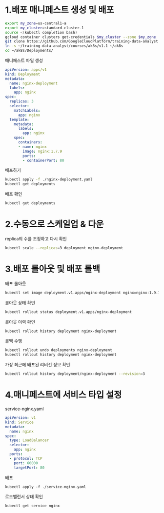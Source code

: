 # 1.배포 매니페스트 생성 및 배포

```bash
export my_zone=us-central1-a
export my_cluster=standard-cluster-1
source <(kubectl completion bash)
gcloud container clusters get-credentials $my_cluster --zone $my_zone
git clone https://github.com/GoogleCloudPlatform/training-data-analyst
ln -s ~/training-data-analyst/courses/ak8s/v1.1 ~/ak8s
cd ~/ak8s/Deployments/
```

매니페스트 파일 생성

```yaml
apiVersion: apps/v1
kind: Deployment
metadata:
  name: nginx-deployment
  labels:
    app: nginx
spec:
  replicas: 3
  selector:
    matchLabels:
      app: nginx
  template:
    metadata:
      labels:
        app: nginx
    spec:
      containers:
      - name: nginx
        image: nginx:1.7.9
        ports:
        - containerPort: 80
```

배포하기

```bash
kubectl apply -f ./nginx-deployment.yaml
kubectl get deployments
```

배포 확인

```bash
kubectl get deployments
```

# 2.수동으로 스케일업 & 다운

replica의 수를 조정하고 다시 확인

```bash
kubectl scale --replicas=3 deployment nginx-deployment
```


# 3.배포 롤아웃 및 배포 롤백

배포 롤아웃

```bash
kubectl set image deployment.v1.apps/nginx-deployment nginx=nginx:1.9.1 --record
```

롤아웃 상태 확인

```bash
kubectl rollout status deployment.v1.apps/nginx-deployment
```

롤아웃 이력 확인

```bash
kubectl rollout history deployment nginx-deployment
```

롤백 수행

```bash
kubectl rollout undo deployments nginx-deployment
kubectl rollout history deployment nginx-deployment
```

가장 최근에 배포된 리비전 정보 확인

```bash
kubectl rollout history deployment/nginx-deployment --revision=3
```

# 4.매니페스트에 서비스 타입 설정

service-nginx.yaml

```yaml
apiVersion: v1
kind: Service
metadata:
  name: nginx
spec:
  type: LoadBalancer
  selector:
    app: nginx
  ports:
  - protocol: TCP
    port: 60000
    targetPort: 80
```

배포

```
kubectl apply -f ./service-nginx.yaml
```

로드밸런서 상태 확인

```bash
kubectl get service nginx
```

